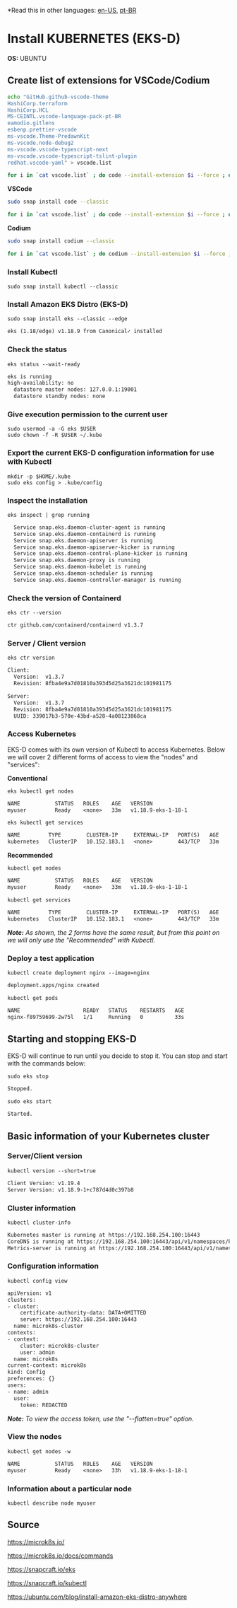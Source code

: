 \*Read this in other languages: [en-US](README.md), [pt-BR](README.pt-BR.md)

# Install KUBERNETES (EKS-D)

**OS:** UBUNTU

## Create list of extensions for VSCode/Codium

```bash
echo "GitHub.github-vscode-theme
HashiCorp.terraform
HashiCorp.HCL
MS-CEINTL.vscode-language-pack-pt-BR
eamodio.gitlens
esbenp.prettier-vscode
ms-vscode.Theme-PredawnKit
ms-vscode.node-debug2
ms-vscode.vscode-typescript-next
ms-vscode.vscode-typescript-tslint-plugin
redhat.vscode-yaml" > vscode.list
```

```bash
for i in `cat vscode.list` ; do code --install-extension $i --force ; done
```

**VSCode**

```bash
sudo snap install code --classic
```

```bash
for i in `cat vscode.list` ; do code --install-extension $i --force ; done
```

**Codium**

```bash
sudo snap install codium --classic
```

```bash
for i in `cat vscode.list` ; do codium --install-extension $i --force ; done
```

### Install Kubectl

```shell
sudo snap install kubectl --classic
```

### Install Amazon EKS Distro (EKS-D)

```shell
sudo snap install eks --classic --edge
```

```txt
eks (1.18/edge) v1.18.9 from Canonical✓ installed
```

### Check the status

```shell
eks status --wait-ready
```

```txt
eks is running
high-availability: no
  datastore master nodes: 127.0.0.1:19001
  datastore standby nodes: none
```

### Give execution permission to the current user

```shell
sudo usermod -a -G eks $USER
sudo chown -f -R $USER ~/.kube
```

### Export the current EKS-D configuration information for use with Kubectl

```shell
mkdir -p $HOME/.kube
sudo eks config > .kube/config
```

### Inspect the installation

```shell
eks inspect | grep running
```

```txt
  Service snap.eks.daemon-cluster-agent is running
  Service snap.eks.daemon-containerd is running
  Service snap.eks.daemon-apiserver is running
  Service snap.eks.daemon-apiserver-kicker is running
  Service snap.eks.daemon-control-plane-kicker is running
  Service snap.eks.daemon-proxy is running
  Service snap.eks.daemon-kubelet is running
  Service snap.eks.daemon-scheduler is running
  Service snap.eks.daemon-controller-manager is running
```

### Check the version of Containerd

```shell
eks ctr --version
```

```txt
ctr github.com/containerd/containerd v1.3.7
```

### Server / Client version

```shell
eks ctr version
```

```txt
Client:
  Version:  v1.3.7
  Revision: 8fba4e9a7d01810a393d5d25a3621dc101981175

Server:
  Version:  v1.3.7
  Revision: 8fba4e9a7d01810a393d5d25a3621dc101981175
  UUID: 339017b3-570e-43bd-a528-4a08123868ca
```

### Access Kubernetes

EKS-D comes with its own version of Kubectl to access Kubernetes. Below we will cover 2 different forms of access to view the "nodes" and "services":

**Conventional**

```shell
eks kubectl get nodes
```

```txt
NAME           STATUS   ROLES    AGE   VERSION
myuser         Ready    <none>   33m   v1.18.9-eks-1-18-1
```

```shell
eks kubectl get services
```

```txt
NAME         TYPE        CLUSTER-IP     EXTERNAL-IP   PORT(S)   AGE
kubernetes   ClusterIP   10.152.183.1   <none>        443/TCP   33m
```

**Recommended**

```shell
kubectl get nodes
```

```txt
NAME           STATUS   ROLES    AGE   VERSION
myuser         Ready    <none>   33m   v1.18.9-eks-1-18-1
```

```shell
kubectl get services
```

```txt
NAME         TYPE        CLUSTER-IP     EXTERNAL-IP   PORT(S)   AGE
kubernetes   ClusterIP   10.152.183.1   <none>        443/TCP   33m
```

_**Note:** As shown, the 2 forms have the same result, but from this point on we will only use the "Recommended" with Kubectl._

### Deploy a test application

```shell
kubectl create deployment nginx --image=nginx
```

```txt
deployment.apps/nginx created
```

```shell
kubectl get pods
```

```txt
NAME                    READY   STATUS    RESTARTS   AGE
nginx-f89759699-2w75l   1/1     Running   0          33s
```

## Starting and stopping EKS-D

EKS-D will continue to run until you decide to stop it. You can stop and start with the commands below:

```shell
sudo eks stop
```

```txt
Stopped.
```

```shell
sudo eks start
```

```txt
Started.
```

## Basic information of your Kubernetes cluster

### Server/Client version

```shell
kubectl version --short=true
```

```txt
Client Version: v1.19.4
Server Version: v1.18.9-1+c787d4d0c397b8
```

### Cluster information

```shell
kubectl cluster-info
```

```txt
Kubernetes master is running at https://192.168.254.100:16443
CoreDNS is running at https://192.168.254.100:16443/api/v1/namespaces/kube-system/services/kube-dns:dns/proxy
Metrics-server is running at https://192.168.254.100:16443/api/v1/namespaces/kube-system/services/https:metrics-server:/proxy
```

### Configuration information

```shell
kubectl config view
```

```txt
apiVersion: v1
clusters:
- cluster:
    certificate-authority-data: DATA+OMITTED
    server: https://192.168.254.100:16443
  name: microk8s-cluster
contexts:
- context:
    cluster: microk8s-cluster
    user: admin
  name: microk8s
current-context: microk8s
kind: Config
preferences: {}
users:
- name: admin
  user:
    token: REDACTED
```

_**Note:** To view the access token, use the "--flatten=true" option._

### View the nodes

```shell
kubectl get nodes -w
```

```txt
NAME           STATUS   ROLES    AGE   VERSION
myuser         Ready    <none>   33h   v1.18.9-eks-1-18-1
```

### Information about a particular node

```shell
kubectl describe node myuser
```

## Source

<https://microk8s.io/>

<https://microk8s.io/docs/commands>

<https://snapcraft.io/eks>

<https://snapcraft.io/kubectl>

<https://ubuntu.com/blog/install-amazon-eks-distro-anywhere>
